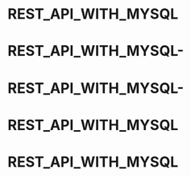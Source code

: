 # REST_API_WITH_MYSQL
# REST_API_WITH_MYSQL-
# REST_API_WITH_MYSQL-
# REST_API_WITH_MYSQL
# REST_API_WITH_MYSQL
